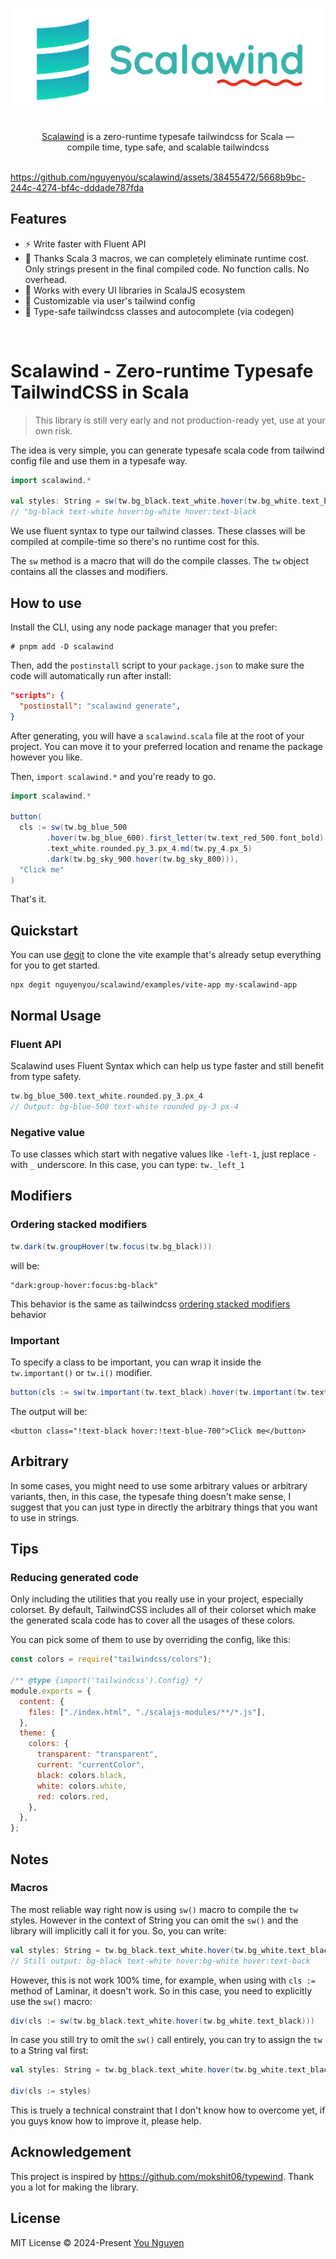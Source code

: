 ![Write typesafe Tailwindcss with Scalawind](.github/assets/banner.png 'Write typesafe Tailwindcss with Scalawind')

<p align="center">
  <br/>
  <a href="https://github.com/nguyenyou/scalawind">Scalawind</a> is a zero-runtime typesafe tailwindcss for Scala &mdash;
  <br/>
  compile time, type safe, and scalable tailwindcss
  <br/><br/>
</p>

https://github.com/nguyenyou/scalawind/assets/38455472/5668b9bc-244c-4274-bf4c-dddade787fda

## Features

- ⚡️  Write faster with Fluent API
- 🚀 Thanks Scala 3 macros, we can completely eliminate runtime cost. Only strings present in the final compiled code. No function calls. No overhead.
- 🦄 Works with every UI libraries in ScalaJS ecosystem
- 🎨 Customizable via user's tailwind config
- 💪 Type-safe tailwindcss classes and autocomplete (via codegen)

<br/>

# Scalawind - Zero-runtime Typesafe TailwindCSS in Scala

> This library is still very early and not production-ready yet, use at your own risk.

The idea is very simple, you can generate typesafe scala code from tailwind config file and use them in a typesafe way.


```scala
import scalawind.*

val styles: String = sw(tw.bg_black.text_white.hover(tw.bg_white.text_black))
// "bg-black text-white hover:bg-white hover:text-black
```

We use fluent syntax to type our tailwind classes. These classes will be compiled at compile-time so there's no runtime cost for this.

The `sw` method is a macro that will do the compile classes.
The `tw` object contains all the classes and modifiers.

## How to use

Install the CLI, using any node package manager that you prefer:

```
# pnpm add -D scalawind
```

Then, add the `postinstall` script to your `package.json` to make sure the code will automatically run after install:

```json
"scripts": {
  "postinstall": "scalawind generate",
}
```

After generating, you will have a `scalawind.scala` file at the root of your project. You can move it to your preferred location and rename the package however you like.

Then, `import scalawind.*` and you're ready to go.

```scala
import scalawind.*

button(
  cls := sw(tw.bg_blue_500
        .hover(tw.bg_blue_600).first_letter(tw.text_red_500.font_bold)
        .text_white.rounded.py_3.px_4.md(tw.py_4.px_5)
        .dark(tw.bg_sky_900.hover(tw.bg_sky_800))),
  "Click me"
)
```

That's it.

## Quickstart

You can use [degit](https://github.com/Rich-Harris/degit) to clone the vite example that's already setup everything for you to get started.

```
npx degit nguyenyou/scalawind/examples/vite-app my-scalawind-app
```

## Normal Usage

### Fluent API

Scalawind uses Fluent Syntax which can help us type faster and still benefit from type safety.

```scala
tw.bg_blue_500.text_white.rounded.py_3.px_4
// Output: bg-blue-500 text-white rounded py-3 px-4
```

### Negative value

To use classes which start with negative values like `-left-1`, just replace `-` with `_` underscore. In this case, you can type: `tw._left_1`


## Modifiers

### Ordering stacked modifiers

```scala
tw.dark(tw.groupHover(tw.focus(tw.bg_black)))
```

will be:

```
"dark:group-hover:focus:bg-black"
```

This behavior is the same as tailwindcss [ordering stacked modifiers](https://tailwindcss.com/docs/hover-focus-and-other-states#ordering-stacked-modifiers) behavior


### Important

To specify a class to be important, you can wrap it inside the `tw.important()` or `tw.i()` modifier.

```scala
button(cls := sw(tw.important(tw.text_black).hover(tw.important(tw.text_blue_700))), "Click me")
```

The output will be:
```
<button class="!text-black hover:!text-blue-700">Click me</button>
```

## Arbitrary

In some cases, you might need to use some arbitrary values or arbitrary variants, then, in this case, the typesafe thing doesn't make sense, I suggest that you can just type in directly the arbitrary things that you want to use in strings.

## Tips

### Reducing generated code
Only including the utilities that you really use in your project, especially colorset. By default, TailwindCSS includes all of their colorset which make the generated scala code has to cover all the usages of these colors.

You can pick some of them to use by overriding the config, like this:

```js
const colors = require("tailwindcss/colors");

/** @type {import('tailwindcss').Config} */
module.exports = {
  content: {
    files: ["./index.html", "./scalajs-modules/**/*.js"],
  },
  theme: {
    colors: {
      transparent: "transparent",
      current: "currentColor",
      black: colors.black,
      white: colors.white,
      red: colors.red,
    },
  },
};

```

## Notes

### Macros

The most reliable way right now is using `sw()` macro to compile the `tw` styles. However in the context of String you can omit the `sw()` and the library will implicitly call it for you. So, you can write:

```scala
val styles: String = tw.bg_black.text_white.hover(tw.bg_white.text_black) // without the sw()
// Still output: bg-black text-white hover:bg-white hover:text-back
```

However, this is not work 100% time, for example, when using with `cls :=` method of Laminar, it doesn't work. So in this case, you need to explicitly use the `sw()` macro:

```scala
div(cls := sw(tw.bg_black.text_white.hover(tw.bg_white.text_black)))
```

In case you still try to omit the `sw()` call entirely, you can try to assign the `tw` to a String val first:

```scala
val styles: String = tw.bg_black.text_white.hover(tw.bg_white.text_black)

div(cls := styles)
```

This is truely a technical constraint that I don't know how to overcome yet, if you guys know how to improve it, please help.

## Acknowledgement

This project is inspired by https://github.com/mokshit06/typewind. Thank you a lot for making the library.

## License

MIT License © 2024-Present [You Nguyen](https://github.com/younguyen)

